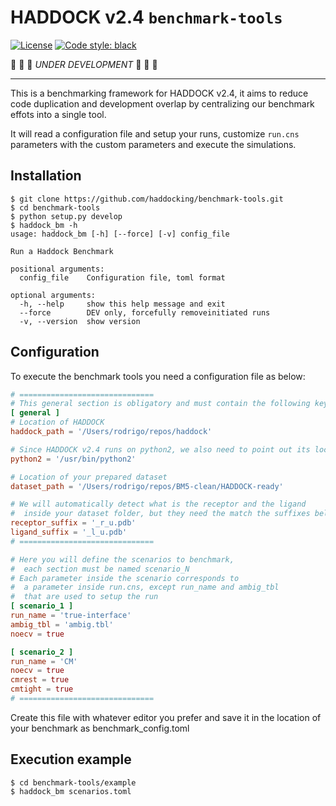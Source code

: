 # HADDOCK v2.4 `benchmark-tools`

[![License](https://img.shields.io/badge/License-Apache_2.0-blue.svg)](https://opensource.org/licenses/Apache-2.0)
[![Code style: black](https://img.shields.io/badge/code%20style-black-000000.svg)](https://github.com/psf/black)

🚧 🚧 🚧 _UNDER DEVELOPMENT_ 🚧 🚧 🚧

---

This is a benchmarking framework for HADDOCK v2.4, it aims to reduce code duplication and development overlap by centralizing our benchmark effots into a single tool.

It will read a configuration file and setup your runs, customize `run.cns` parameters with the custom parameters and execute the simulations.

## Installation

```
$ git clone https://github.com/haddocking/benchmark-tools.git
$ cd benchmark-tools
$ python setup.py develop
$ haddock_bm -h
usage: haddock_bm [-h] [--force] [-v] config_file

Run a Haddock Benchmark

positional arguments:
  config_file    Configuration file, toml format

optional arguments:
  -h, --help     show this help message and exit
  --force        DEV only, forcefully removeinitiated runs
  -v, --version  show version
```

## Configuration

To execute the benchmark tools you need a configuration file as below:

```toml
# ==============================
# This general section is obligatory and must contain the following keys
[ general ]
# Location of HADDOCK
haddock_path = '/Users/rodrigo/repos/haddock'

# Since HADDOCK v2.4 runs on python2, we also need to point out its location
python2 = '/usr/bin/python2'

# Location of your prepared dataset
dataset_path = '/Users/rodrigo/repos/BM5-clean/HADDOCK-ready'

# We will automatically detect what is the receptor and the ligand
#  inside your dataset folder, but they need the match the suffixes below
receptor_suffix = '_r_u.pdb'
ligand_suffix = '_l_u.pdb'
# ==============================

# Here you will define the scenarios to benchmark,
#  each section must be named scenario_N
# Each parameter inside the scenario corresponds to
#  a parameter inside run.cns, except run_name and ambig_tbl
#  that are used to setup the run
[ scenario_1 ]
run_name = 'true-interface'
ambig_tbl = 'ambig.tbl'
noecv = true

[ scenario_2 ]
run_name = 'CM'
noecv = true
cmrest = true
cmtight = true
# ==============================
```

Create this file with whatever editor you prefer and save it in the location of your benchmark as benchmark_config.toml

## Execution example

```
$ cd benchmark-tools/example
$ haddock_bm scenarios.toml
```
